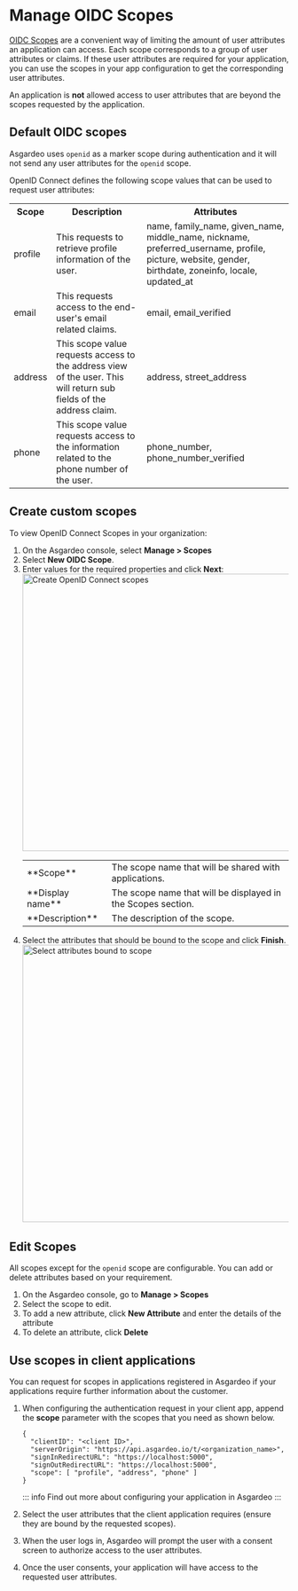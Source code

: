 # Manage OIDC Scopes

[OIDC Scopes](https://openid.net/specs/openid-connect-core-1_0.html#ScopeClaims) are a convenient way of limiting the amount of user attributes an application can access. Each scope corresponds to a group of user attributes or claims. If these user attributes are required for your application, you can <a :href="$withBase('#using-scopes-in-client-applications')">use the scopes</a> in your app configuration to get the corresponding user attributes.

An application is **not** allowed access to user attributes that are beyond the scopes requested by the application.

## Default OIDC scopes
Asgardeo uses `openid` as a marker scope during authentication and it will not send any user attributes for the `openid` scope. 

OpenID Connect defines the following scope values that can be used to request user attributes:

<table>
  <tr>
    <th>Scope</th>
    <th>Description</th> 
    <th>Attributes</th>
  </tr>
   <tr>
      <td>profile</td>
      <td>This requests to retrieve profile information of the user.</td>
      <td>name, family_name, given_name, middle_name, nickname, preferred_username, profile, picture, website, gender, birthdate, zoneinfo, locale, updated_at</td>
    </tr>
  <tr>
    <td>email</td>
    <td>This requests access to the end-user's email related claims.</td>
    <td>email, email_verified</td>
  </tr>
  <tr>
    <td>address</td>
    <td>This scope value requests access to the address view of the user. This will return sub fields of the address claim.</td>
    <td>address, street_address</td>
  </tr>
  <tr>
      <td>phone</td>
      <td>This scope value requests access to the information related to the phone number of the user.</td>
      <td>phone_number, phone_number_verified</td>
  </tr>
</table>

## Create custom scopes

To view OpenID Connect Scopes in your organization:

1. On the Asgardeo console, select **Manage > Scopes**
2. Select **New OIDC Scope**.
3. Enter values for the required properties and click **Next**:
    <img :src="$withBase('/assets/img/guides/organization/scopes/create-scopes.png')" alt="Create OpenID Connect scopes" width=500>
    <table>
            <tbody>
                <tr>
                    <td>**Scope**</td>
                    <td>The scope name that will be shared with applications.</td>
                </tr>
                <tr>
                    <td>**Display name**</td>
                    <td>The scope name that will be displayed in the Scopes section.</td>
                </tr>
                <tr>
                    <td>**Description**</td>
                    <td>The description of the scope.</td>
                </tr>
            </tbody>
        </table>
4. Select the attributes that should be bound to the scope and click **Finish**.
    <img :src="$withBase('/assets/img/guides/organization/scopes/select-attributes.png')" alt="Select attributes bound to scope" width=500>

## Edit Scopes

All scopes except for the `openid` scope are configurable. You can add or delete attributes based on your requirement. 

1. On the Asgardeo console, go to **Manage > Scopes**
2. Select the scope to edit.
3. To add a new attribute, click **New Attribute** and enter the details of the attribute
4. To delete an attribute, click **Delete**

## Use scopes in client applications

You can request for scopes in applications registered in Asgardeo if your applications require further information about the customer. 

1. When configuring the authentication request in your client app, append the **scope** parameter with the scopes that you need as shown below.

    ``` json{6} no-line-numbers
    {
      "clientID": "<client ID>",
      "serverOrigin": "https://api.asgardeo.io/t/<organization_name>",
      "signInRedirectURL": "https://localhost:5000",
      "signOutRedirectURL": "https://localhost:5000",
      "scope": [ "profile", "address", "phone" ]
    }
    ```
    ::: info
    Find out more about <a :href="$withBase('/get-started/start-integrating-apps')">configuring your application</a> in Asgardeo
    :::

2. <a :href="$withBase('/guides/authentication/user-attributes/enable-attributes-for-oidc-app/#select-user-attributes')">Select the user attributes</a> that the client application requires (ensure they are bound by the requested scopes). 
3. When the user logs in, Asgardeo will prompt the user with a consent screen to authorize access to the user attributes.
4. Once the user consents, your application will have access to the requested user attributes.











